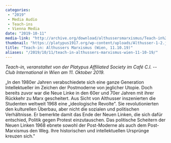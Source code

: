 ```yaml
---
categories:
 - "2019"
 - Media Audio
 - Teach-ins
 - Vienna Media
date: "2019-10-11"
media-link: "http://archive.org/download/althussersmarxismus/Teach-in%20Althusser.mp3"
thumbnail: "https://platypus1917.org/wp-content/uploads/Althusser-1-2.jpeg"
title: "Teach-in: Althussers Marxismus (Wien, 11.10.19)"
aliases: "/2019/10/11/teach-in-althussers-marxismus-wien-11-10-19/"
---
```


*Teach-in, veranstaltet von der Platypus Affiliated Society im Café C.I. -- Club International in Wien am 11. Oktober 2019.*

„In den 1980er Jahren verabschiedete sich eine ganze Generation Intellektueller im Zeichen der Postmoderne von jeglicher Utopie. Doch bereits zuvor war die Neue Linke in den 60er und 70er Jahren mit ihrer Rückkehr zu Marx gescheitert. Aus Sicht von Althusser inszenierten die Studenten weltweit 1968 eine „ideologische Revolte". Sie revolutionierten den kulturellen Überbau, aber nicht die sozialen und politischen Verhältnisse. Er bemerkte damit das Ende der Neuen Linken, die sich dafür entschied, Politik gegen Protest einzutauschen. Das politische Scheitern der Neuen Linken 1968 ebnete sowohl der Post-Moderne als auch dem Post-Marxismus den Weg. Ihre historischen und intellektuellen Ursprünge kreuzen sich."
